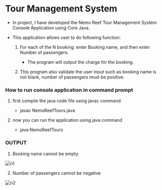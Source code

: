 # Tour Management System
- In project, I have developed the Nemo Reef Tour Management System Console Application using Core Java.

- This application allows user to do following function: 

  1. For each of the N booking: enter Booking name, and then enter Number of passengers.
     - The program will output the charge for the booking.
     
  2. This program also validate the user input such as booking name is not blank, number of passengers must      be positive.


### How to run console application in command prompt

1. first compile the java code file using javac command
      - javac NemoReefTours.java
      
2. now you can run the application using java command
      - java NemoReefTours
      
### OUTPUT

1. Booking name cannot be empty. 

![n1](https://user-images.githubusercontent.com/85042722/132301585-79d0c750-6d1a-46d0-8e14-a36bfb3c05c4.jpg)

2. Number of passengers cannot be negative

![n2](https://user-images.githubusercontent.com/85042722/132301802-8219f535-42df-4496-99cc-5881f3a888bf.jpg)


